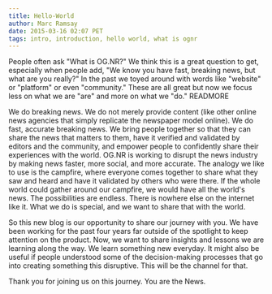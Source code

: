 ```yaml
---
title: Hello-World
author: Marc Ramsay
date: 2015-03-16 02:07 PET
tags: intro, introduction, hello world, what is ognr
---
```


People often ask "What is OG.NR?"  We think this is a great question to get, especially when people add, "We know you have fast, breaking news, but what are you really?"  In the past we toyed around with words like "website" or "platform" or even "community." These are all great but now we focus less on what we are "are" and more on what we "do."  READMORE

We do breaking news.  We do not merely provide content (like other online news agencies that simply replicate the newspaper model online). We do fast, accurate breaking news. We bring people together so that they can share the news that matters to them, have it verified and validated by editors and the community, and empower people to confidently share their experiences with the world.  OG.NR is working to disrupt the news industry by making news faster, more social, and more accurate.  The analogy we like to use is the campfire, where everyone comes together to share what they saw and heard and have it validated by others who were there. If the whole world could gather around our campfire, we would have all the world's news.  The possibilities are endless. There is nowhere else on the internet like it. What we do is special, and we want to share that with the world.

So this new blog is our opportunity to share our journey with you.  We have been working for the past four years far outside of the spotlight to keep attention on the product. Now, we want to share insights and lessons we are learning along the way.  We learn something new everyday.  It might also be useful if people understood some of the decision-making processes that go into creating something this disruptive.  This will be the channel for that.

Thank you for joining us on this journey.  You are the News.